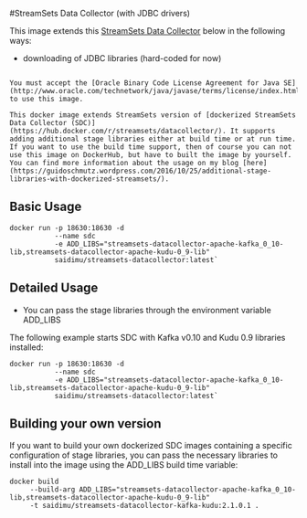 #StreamSets Data Collector (with JDBC drivers)

This image extends this [StreamSets Data Collector](https://github.com/TrivadisBDS/dockerfiles/tree/master/streamsets) below in the following ways:

- downloading of JDBC libraries (hard-coded for now)

```

You must accept the [Oracle Binary Code License Agreement for Java SE](http://www.oracle.com/technetwork/java/javase/terms/license/index.html) to use this image.

This docker image extends StreamSets version of [dockerized StreamSets Data Collector (SDC)](https://hub.docker.com/r/streamsets/datacollector/). It supports adding additional stage libraries either at build time or at run time. If you want to use the build time support, then of course you can not use this image on DockerHub, but have to built the image by yourself.
You can find more information about the usage on my blog [here](https://guidoschmutz.wordpress.com/2016/10/25/additional-stage-libraries-with-dockerized-streamsets/).
```

Basic Usage
-----------
```
docker run -p 18630:18630 -d
           --name sdc
           -e ADD_LIBS="streamsets-datacollector-apache-kafka_0_10-lib,streamsets-datacollector-apache-kudu-0_9-lib"     
           saidimu/streamsets-datacollector:latest`
```
Detailed Usage
--------------
*   You can pass the stage libraries through the environment variable ADD_LIBS

The following example starts SDC with Kafka v0.10 and Kudu 0.9 libraries installed:

```
docker run -p 18630:18630 -d
           --name sdc
           -e ADD_LIBS="streamsets-datacollector-apache-kafka_0_10-lib,streamsets-datacollector-apache-kudu-0_9-lib"     
           saidimu/streamsets-datacollector:latest`
```

Building your own version
-------------------------

If you want to build your own dockerized SDC images containing a specific configuration of stage libraries, you can pass the necessary libraries to install into the image using the ADD_LIBS build time variable:

```
docker build
     --build-arg ADD_LIBS="streamsets-datacollector-apache-kafka_0_10-lib,streamsets-datacollector-apache-kudu-0_9-lib"
     -t saidimu/streamsets-datacollector-kafka-kudu:2.1.0.1 .
```
